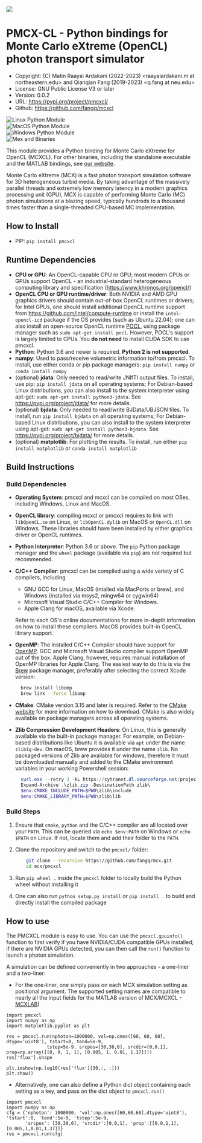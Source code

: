 ![](http://mcx.space/img/mcx18_banner.png)

# PMCX-CL - Python bindings for Monte Carlo eXtreme (OpenCL) photon transport simulator

- Copyright: (C) Matin Raayai Ardakani (2022-2023) <raayaiardakani.m at northeastern.edu> 
and Qianqian Fang (2019-2023) <q.fang at neu.edu>
- License: GNU Public License V3 or later
- Version: 0.0.2
- URL: https://pypi.org/project/pmcxcl/
- Github: https://github.com/fangq/mcxcl

![Linux Python Module](https://github.com/fangq/mcxcl/actions/workflows/build_linux_manywheel.yml/badge.svg)\
![MacOS Python Module](https://github.com/fangq/mcxcl/actions/workflows/build_macos_wheel.yml/badge.svg)\
![Windows Python Module](https://github.com/fangq/mcxcl/actions/workflows/build_windows_wheel.yml/badge.svg)\
![Mex and Binaries](https://github.com/fangq/mcxcl/actions/workflows/build_all.yml/badge.svg)

This module provides a Python binding for Monte Carlo eXtreme for OpenCL (MCXCL).
For other binaries, including the standalone executable and the MATLAB bindings,
see [our website](https://mcx.space).

Monte Carlo eXtreme (MCX) is a fast photon transport simulation software for 3D 
heterogeneous turbid media. By taking advantage of the massively parallel 
threads and extremely low memory latency in a modern graphics processing unit 
(GPU), MCX is capable of performing Monte Carlo (MC) photon simulations at a 
blazing speed, typically hundreds to a thousand times faster than a single-threaded
CPU-based MC implementation.

## How to Install

* PIP: ```pip install pmcxcl```

## Runtime Dependencies
* **CPU or GPU**: An OpenCL-capable CPU or GPU; most modern CPUs or GPUs support OpenCL -
an industrial-standard heterogeneous computing library and specification (https://www.khronos.org/opencl/)
* **OpenCL CPU or GPU runtime/driver**: Both NVIDIA and AMD GPU graphics drivers should contain
out-of-box OpenCL runtimes or drivers; for Intel GPUs, one should install additional OpenCL runtime
support from https://github.com/intel/compute-runtime or install the `intel-opencl-icd` package
if the OS provides (such as Ubuntu 22.04); one can also install an open-source OpenCL runtime
[POCL](http://portablecl.org/), using package manager such as `sudo apt-get install pocl`. However,
POCL's support is largely limited to CPUs. You **do not need** to install CUDA SDK to use pmcxcl.
* **Python**: Python 3.6 and newer is required. **Python 2 is not supported**.
* **numpy**: Used to pass/receive volumetric information to/from pmcxcl. To install, use either conda or pip 
package managers: `pip install numpy` or `conda install numpy`
* (optional) **jdata**: Only needed to read/write JNIfTI output files. To install, use pip: `pip install jdata` 
on all operating systems; For Debian-based Linux distributions, you can also install to the system interpreter 
using apt-get: `sudo apt-get install python3-jdata`. See https://pypi.org/project/jdata/ for more details. 
* (optional) **bjdata**: Only needed to read/write BJData/UBJSON files. To install, run `pip install bjdata` 
on all operating systems; For Debian-based Linux distributions, you can also install to the system interpreter 
using apt-get: `sudo apt-get install python3-bjdata`. See https://pypi.org/project/bjdata/ for more details. 
* (optional) **matplotlib**: For plotting the results. To install, run either `pip install matplotlib` or
`conda install matplotlib`

## Build Instructions

### Build Dependencies
* **Operating System**: pmcxcl and mcxcl can be compiled on most OSes, including Windows, Linux and MacOS.
* **OpenCL library**: compiling mcxcl or pmcxcl requires to link with `libOpenCL.so` on Linux, or `libOpenCL.dylib`
on MacOS or `OpenCL.dll` on Windows. These libraries should have been installed by either graphics driver or
OpenCL runtimes.
* **Python Interpreter**: Python 3.6 or above. The ```pip``` Python package manager and the ```wheel``` package (available
  via ```pip```) are not required but recommended.
* **C/C++ Compiler**: pmcxcl can be compiled using a wide variety of C compilers, including
  * GNU GCC for Linux, MacOS (intalled via MacPorts or brew), and Windows (installed via msys2, mingw64 or cygwin64)
  * Microsoft Visual Studio C/C++ Compiler for Windows.
  * Apple Clang for macOS, available via Xcode.

  Refer to each OS's online documentations for more in-depth information on how to install these compilers.
  MacOS provides built-in OpenCL library support.
* **OpenMP**: The installed C/C++ Compiler should have support for [OpenMP](https://www.openmp.org/). 
  GCC and Microsoft Visual Studio compiler support OpenMP out of the box. Apple Clang, however, requires manual 
  installation of OpenMP libraries for Apple Clang. The easiest way to do this is via the [Brew](https://brew.sh/) package
  manager, preferably after selecting the correct Xcode version:
  ```zsh
    brew install libomp
    brew link --force libomp
  ```
* **CMake**: CMake version 3.15 and later is required. Refer to the [CMake website](https://cmake.org/download/) for more information on how to download.
  CMake is also widely available on package managers across all operating systems.
* **Zlib Compression Development Headers**: On Linux, this is generally available via the built-in package manager. For 
  example, on Debian-based distributions like Ubuntu it is available via ```apt``` under the name ```zlib1g-dev```. On
  macOS, brew provides it under the name ```zlib```. No packaged versions of Zlib are available for windows, therefore it must be
  downloaded manually and added to the CMake environment variables in your working Powershell session:
  ```powershell
    curl.exe --retry 3 -kL https://cytranet.dl.sourceforge.net/project/gnuwin32/zlib/1.2.3/zlib-1.2.3-lib.zip --output zlib.zip
    Expand-Archive .\zlib.zip -DestinationPath zlib\
    $env:CMAKE_INCLUDE_PATH=$PWD\zlib\include
    $env:CMAKE_LIBRARY_PATH=$PWD\zlib\lib
  ```

### Build Steps
1. Ensure that ```cmake```, ```python``` and the C/C++ compiler are all located over your ```PATH```.
This can be queried via ```echo $env:PATH``` on Windows or ```echo $PATH``` on Linux. If not, locate them and add their folder to the ```PATH```.

2. Clone the repository and switch to the ```pmcxcl/``` folder:
    ```bash
        git clone --recursive https://github.com/fangq/mcx.git
        cd mcx/pmcxcl
    ```
3. Run ```pip wheel .``` inside the `pmcxcl` folder to locally build the Python wheel without installing it
4. One can also run ```python setup.py install``` or ```pip install .``` to build and directly install the compiled package


## How to use

The PMCXCL module is easy to use. You can use the `pmcxcl.gpuinfo()` function to first verify
if you have NVIDIA/CUDA compatible GPUs installed; if there are NVIDIA GPUs detected,
you can then call the `run()` function to launch a photon simulation.

A simulation can be defined conveniently in two approaches - a one-liner and a two-liner:

* For the one-liner, one simply pass on each MCX simulation setting as positional
argument. The supported setting names are compatible to nearly all the input fields
for the MATLAB version of MCX/MCXCL - [MCXLAB](https://github.com/fangq/mcx/blob/master/mcxlab/mcxlab.m))

```python3
import pmcxcl
import numpy as np
import matplotlib.pyplot as plt

res = pmcxcl.run(nphoton=1000000, vol=np.ones([60, 60, 60], dtype='uint8'), tstart=0, tend=5e-9, 
               tstep=5e-9, srcpos=[30,30,0], srcdir=[0,0,1], prop=np.array([[0, 0, 1, 1], [0.005, 1, 0.01, 1.37]]))
res['flux'].shape

plt.imshow(np.log10(res['flux'][30,:, :]))
plt.show()
```

* Alternatively, one can also define a Python dict object containing each setting
as a key, and pass on the dict object to `pmcxcl.run()`

```python3
import pmcxcl
import numpy as np
cfg = {'nphoton': 1000000, 'vol':np.ones([60,60,60],dtype='uint8'), 'tstart':0, 'tend':5e-9, 'tstep':5e-9,
       'srcpos': [30,30,0], 'srcdir':[0,0,1], 'prop':[[0,0,1,1],[0.005,1,0.01,1.37]]}
res = pmcxcl.run(cfg)
```
